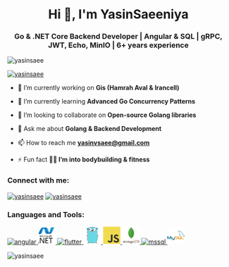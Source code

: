 <h1 align="center">Hi 👋, I'm YasinSaeeniya</h1>
<h3 align="center">Go & .NET Core Backend Developer | Angular & SQL | gRPC, JWT, Echo, MinIO | 6+ years experience</h3>

<p align="left"> <img src="https://komarev.com/ghpvc/?username=yasinsaee&label=Profile%20views&color=0e75b6&style=flat" alt="yasinsaee" /> </p>

<p align="left"> <a href="https://github.com/ryo-ma/github-profile-trophy"><img src="https://github-profile-trophy.vercel.app/?username=yasinsaee" alt="yasinsaee" /></a> </p>

- 🔭 I’m currently working on **Gis (Hamrah Aval & Irancell)**

- 🌱 I’m currently learning **Advanced Go Concurrency Patterns**

- 👯 I’m looking to collaborate on **Open-source Golang libraries**

- 💬 Ask me about **Golang & Backend Development**

- 📫 How to reach me **yasinvsaee@gmail.com**

- ⚡ Fun fact **🏋️‍♂️ I’m into bodybuilding & fitness**

<h3 align="left">Connect with me:</h3>
<p align="left">
<a href="https://linkedin.com/in/yasinsaee" target="blank"><img align="center" src="https://raw.githubusercontent.com/rahuldkjain/github-profile-readme-generator/master/src/images/icons/Social/linked-in-alt.svg" alt="yasinsaee" height="30" width="40" /></a>
<a href="https://instagram.com/yasinsaee" target="blank"><img align="center" src="https://raw.githubusercontent.com/rahuldkjain/github-profile-readme-generator/master/src/images/icons/Social/instagram.svg" alt="yasinsaee" height="30" width="40" /></a>
</p>

<h3 align="left">Languages and Tools:</h3>
<p align="left"> <a href="https://angular.io" target="_blank" rel="noreferrer"> <img src="https://angular.io/assets/images/logos/angular/angular.svg" alt="angular" width="40" height="40"/> </a> <a href="https://dotnet.microsoft.com/" target="_blank" rel="noreferrer"> <img src="https://raw.githubusercontent.com/devicons/devicon/master/icons/dot-net/dot-net-original-wordmark.svg" alt="dotnet" width="40" height="40"/> </a> <a href="https://flutter.dev" target="_blank" rel="noreferrer"> <img src="https://www.vectorlogo.zone/logos/flutterio/flutterio-icon.svg" alt="flutter" width="40" height="40"/> </a> <a href="https://golang.org" target="_blank" rel="noreferrer"> <img src="https://raw.githubusercontent.com/devicons/devicon/master/icons/go/go-original.svg" alt="go" width="40" height="40"/> </a> <a href="https://developer.mozilla.org/en-US/docs/Web/JavaScript" target="_blank" rel="noreferrer"> <img src="https://raw.githubusercontent.com/devicons/devicon/master/icons/javascript/javascript-original.svg" alt="javascript" width="40" height="40"/> </a> <a href="https://www.mongodb.com/" target="_blank" rel="noreferrer"> <img src="https://raw.githubusercontent.com/devicons/devicon/master/icons/mongodb/mongodb-original-wordmark.svg" alt="mongodb" width="40" height="40"/> </a> <a href="https://www.microsoft.com/en-us/sql-server" target="_blank" rel="noreferrer"> <img src="https://www.svgrepo.com/show/303229/microsoft-sql-server-logo.svg" alt="mssql" width="40" height="40"/> </a> <a href="https://www.mysql.com/" target="_blank" rel="noreferrer"> <img src="https://raw.githubusercontent.com/devicons/devicon/master/icons/mysql/mysql-original-wordmark.svg" alt="mysql" width="40" height="40"/> </a> </p>

<p><img align="center" src="https://github-readme-stats.vercel.app/api/top-langs?username=yasinsaee&show_icons=true&locale=en&layout=compact" alt="yasinsaee" /></p>
